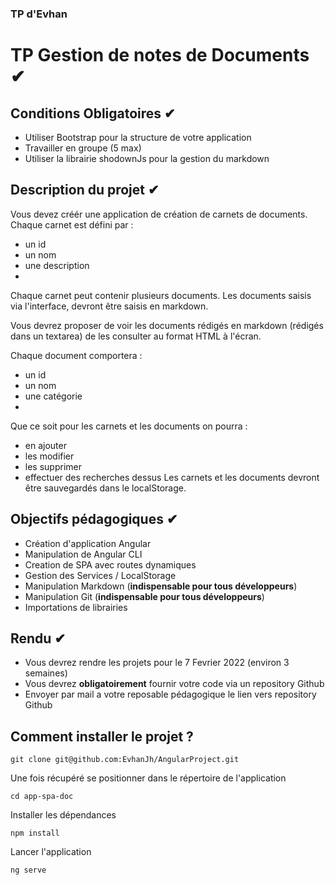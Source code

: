 ### TP d'Evhan

# TP Gestion de notes de Documents ✔

## Conditions Obligatoires ✔

- Utiliser Bootstrap pour la structure de votre application
- Travailler en groupe (5 max)
- Utiliser la librairie shodownJs pour la gestion du markdown

## Description du projet ✔

Vous devez créér une application de création de carnets de documents. Chaque carnet est défini par :
- un id
- un nom
- une description
-
Chaque carnet peut contenir plusieurs documents. Les documents saisis via l'interface, devront être saisis en
markdown.

Vous devrez proposer de voir les documents rédigés en markdown (rédigés dans un textarea) de les consulter
au format HTML à l'écran.

Chaque document comportera :
- un id
- un nom
- une catégorie
-
Que ce soit pour les carnets et les documents on pourra :
- en ajouter
- les modifier
- les supprimer
- effectuer des recherches dessus
  Les carnets et les documents devront être sauvegardés dans le localStorage.

## Objectifs pédagogiques ✔

- Création d'application Angular
- Manipulation de Angular CLI
- Creation de SPA avec routes dynamiques
- Gestion des Services / LocalStorage
- Manipulation Markdown (**indispensable pour tous développeurs**)
- Manipulation Git (**indispensable pour tous développeurs**)
- Importations de librairies

## Rendu ✔

- Vous devrez rendre les projets pour le 7 Fevrier 2022 (environ 3 semaines)
- Vous devrez **obligatoirement** fournir votre code via un repository Github
- Envoyer par mail a votre reposable pédagogique le lien vers repository Github


## Comment installer le projet ?

```
git clone git@github.com:EvhanJh/AngularProject.git
```
Une fois récupéré se positionner dans le répertoire de l'application

```
cd app-spa-doc
```
Installer les dépendances

```
npm install
```

Lancer l'application

```
ng serve
```
